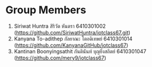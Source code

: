 # Group Members
1. Siriwat Huntra สิริวัต หันตรา 6410301002 (https://github.com/SiriwatHuntra/iotclass67.git)
2. Kanyana To-adithep กัลยาณะ โตอดิเทพย์ 6410301014 (https://github.com/KanyanaGitHub/iotclass67)
3. Kantinan Boonyingsathit กันตินันท์ บุญยิ่งสถิตย์ 6410301047 (https://github.com/mery9/iotclass67)
